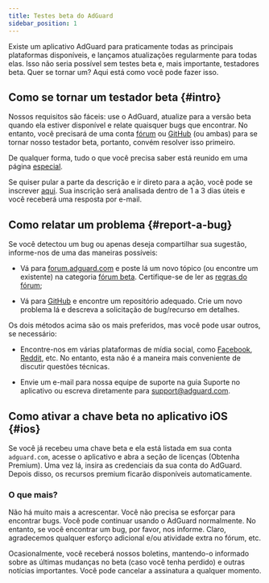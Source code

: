 ```yaml
---
title: Testes beta do AdGuard
sidebar_position: 1
---
```


Existe um aplicativo AdGuard para praticamente todas as principais plataformas disponíveis, e lançamos atualizações regularmente para todas elas. Isso não seria possível sem testes beta e, mais importante, testadores beta. Quer se tornar um? Aqui está como você pode fazer isso.

## Como se tornar um testador beta {#intro}

Nossos requisitos são fáceis: use o AdGuard, atualize para a versão beta quando ela estiver disponível e relate quaisquer bugs que encontrar. No entanto, você precisará de uma conta [fórum](https://forum.adguard.com/index.php) ou [GitHub](https://github.com/) (ou ambas) para se tornar nosso testador beta, portanto, convém resolver isso primeiro.

De qualquer forma, tudo o que você precisa saber está reunido em uma página [especial](https://adguard.com/en/beta.html).

Se quiser pular a parte da descrição e ir direto para a ação, você pode se inscrever [aqui](https://surveys.adguard.com/beta_testing_program/form.html). Sua inscrição será analisada dentro de 1 a 3 dias úteis e você receberá uma resposta por e-mail.

## Como relatar um problema {#report-a-bug}

Se você detectou um bug ou apenas deseja compartilhar sua sugestão, informe-nos de uma das maneiras possíveis:

* Vá para [forum.adguard.com](https://forum.adguard.com/index.php) e poste lá um novo tópico (ou encontre um existente) na categoria [fórum beta](https://forum.adguard.com/index.php?categories/48/). Certifique-se de ler as [regras do fórum](https://forum.adguard.com/index.php?threads/14859/);

* Vá para [GitHub](https://github.com/AdguardTeam/) e encontre um repositório adequado. Crie um novo problema lá e descreva a solicitação de bug/recurso em detalhes.

Os dois métodos acima são os mais preferidos, mas você pode usar outros, se necessário:

* Encontre-nos em várias plataformas de mídia social, como [Facebook](https://www.facebook.com/AdguardEn/), [Reddit](https://www.reddit.com/r/Adguard/), etc. No entanto, esta não é a maneira mais conveniente de discutir questões técnicas.

* Envie um e-mail para nossa equipe de suporte na guia Suporte no aplicativo ou escreva diretamente para [support@adguard.com](mailto:support@adguard.com).

## Como ativar a chave beta no aplicativo iOS {#ios}

Se você já recebeu uma chave beta e ela está listada em sua conta `adguard.com`, acesse o aplicativo e abra a seção de licenças (Obtenha Premium). Uma vez lá, insira as credenciais da sua conta do AdGuard. Depois disso, os recursos premium ficarão disponíveis automaticamente.

### O que mais?

Não há muito mais a acrescentar. Você não precisa se esforçar para encontrar bugs. Você pode continuar usando o AdGuard normalmente. No entanto, se você encontrar um bug, por favor, nos informe. Claro, agradecemos qualquer esforço adicional e/ou atividade extra no fórum, etc.

Ocasionalmente, você receberá nossos boletins, mantendo-o informado sobre as últimas mudanças no beta (caso você tenha perdido) e outras notícias importantes. Você pode cancelar a assinatura a qualquer momento.